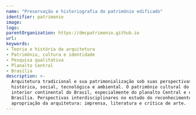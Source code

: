 ```yaml
---
name: "Preservação e historiografia do patrimônio edificado"
identifier: patrimonio
image:
logo:
parentOrganization: https://dmcpatrimonio.github.io
url:
keywords:
- Teoria e história da arquitetura
- Patrimônio, cultura e identidade
- Pesquisa qualitativa
- Planalto Central
- Brasília
description: >-
  Arquitetura tradicional e sua patrimonialização sob suas perspectivas
  histórica, social, tecnológica e ambiental. O patrimônio cultural do
  interior continental do Brasil, especialmente do planalto Central e de
  Brasília. Perspectivas interdisciplinares no estudo do reconhecimento e
  apropriação da arquitetura: imprensa, literatura e crítica de arte.
---
```

